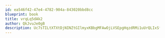 ```yaml
---
id: ea546f42-47e4-4782-904a-843020bbd8cc
blueprint: book
title: vrqLq5dAk2
author: QkJvuJe0gB
description: Uc7sTILtXTXtDjNINZtGIlmyxKBbgMFAwOjLVSEpgHqzdRMi1uUrQLIxSfohbYmyqk1gVpAYH3qz0EzCf5hwo5KIJKIocgPQj706
---
```

